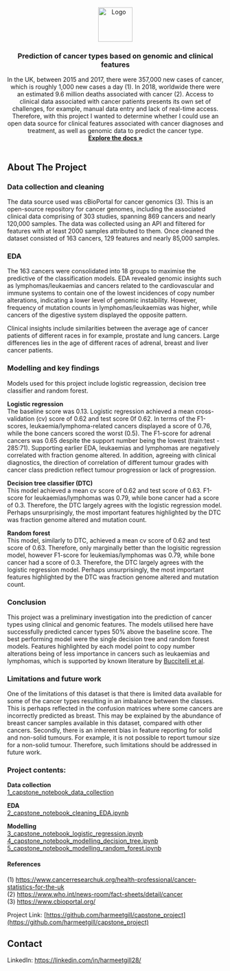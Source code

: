 <!--
*** Thanks for checking out the Best-README-Template. If you have a suggestion
*** that would make this better, please fork the repo and create a pull request
*** or simply open an issue with the tag "enhancement".
*** Thanks again! Now go create something AMAZING! :D
***
***
***
*** To avoid retyping too much info. Do a search and replace for the following:
*** github_username, repo_name, twitter_handle, email, project_title, project_description
-->



<!-- PROJECT SHIELDS -->
<!--
*** I'm using markdown "reference style" links for readability.
*** Reference links are enclosed in brackets [ ] instead of parentheses ( ).
*** See the bottom of this document for the declaration of the reference variables
*** for contributors-url, forks-url, etc. This is an optional, concise syntax you may use.
*** https://www.markdownguide.org/basic-syntax/#reference-style-links
-->




<!-- PROJECT LOGO -->
<br />
<p align="center">
  <a href="https://github.com/harmeetgill/capstone_project">
    <img src="https://camo.githubusercontent.com/7818eb78e231aedb0e98e27cf1335f1c3093a4c5a5aa7264c355e6b66f255888/687474703a2f2f696d6775722e636f6d2f315a63527972632e706e67" alt="Logo" width="80" height="80">
  </a>

  <h3 align="center">Prediction of cancer types based on genomic and clinical features</h3>

  <p align="center">In the UK, between 2015 and 2017, there were 357,000 new cases of cancer, which is roughly 1,000 new cases a day (1). In 2018, worldwide there were an estimated 9.6 million deaths associated with cancer (2). Access to clinical data associated with cancer patients presents its own set of challenges, for example, manual data entry and lack of real-time access. Therefore, with this project I wanted to determine whether I could use an open data source for clinical features associated with cancer diagnoses and treatment, as well as genomic data to predict the cancer type.
    <br />
    <a href="https://github.com/harmeetgill/capstone_project"><strong>Explore the docs »</strong></a>
    <br />
    <br />
  </p>
</p>


<!-- ABOUT THE PROJECT -->
## About The Project


### Data collection and cleaning
The data source used was cBioPortal for cancer genomics (3). This is an open-source repository for cancer genomes, including the associated clinical data comprising of 303 studies, spanning 869 cancers and nearly 120,000 samples. The data was collected using an API and filtered for features with at least 2000 samples attributed to them. Once cleaned the dataset consisted of 163 cancers, 129 features and nearly 85,000 samples.

### EDA
The 163 cancers were consolidated into 18 groups to maximise the predictive of the classification models. EDA revealed genomic insights such as lymphomas/leukaemias and cancers related to the cardiovascular and immune systems to contain one of the lowest incidences of copy number alterations, indicating a lower level of genomic instability. However, frequency of mutation counts in lymphomas/leukaemias was higher, while cancers of the digestive system displayed the opposite pattern.

Clinical insights include similarities between the average age of cancer patients of different races in for example, prostate and lung cancers. Large differences lies in the age of different races of adrenal, breast and liver cancer patients.

### Modelling and key findings
Models used for this project include logistic regreassion, decision tree classifier and random forest. <br>

**Logistic regression**<br>
The baseline score was 0.13. Logistic regression achieved a mean cross-validation (cv) score of 0.62 and test score 0f 0.62. In terms of the F1-scores, leukaemia/lymphoma-related cancers displayed a score of 0.76, while the bone cancers scored the worst (0.5). The F1-score for adrenal cancers was 0.65 despite the support number being the lowest (train:test - 285:71). Supporting earlier EDA, leukaemias and lymphomas are negatively correlated with fraction genome altered. In addition, agreeing with clinical diagnostics, the direction of correlation of different tumour grades with cancer class prediction reflect tumour progression or lack of progression.

**Decision tree classifier (DTC)**<br>
This model achieved a mean cv score of 0.62 and test score of 0.63.  F1-score for leukaemias/lymphomas was 0.79, while bone cancer had a score of 0.3. Therefore, the DTC largely agrees with the logistic regression model. Perhaps unsurprisingly, the most important features highlighted by the DTC was fraction genome altered and mutation count.

**Random forest**<br>
This model, similarly to DTC, achieved a mean cv score of 0.62 and test score of 0.63. Therefore, only marginally better than the logisitic regression model, however F1-score for leukemias/lymphomas was 0.79, while bone cancer had a score of 0.3. Therefore, the DTC largely agrees with the logistic regression model. Perhaps unsurprisingly, the most important features highlighted by the DTC was fraction genome altered and mutation count.

### Conclusion
This project was a preliminary investigation into the prediction of cancer types using clinical and genomic features. The models utilised here have successfully predicted cancer types 50% above the baseline score. The best performing model were the single decision tree and random forest models. Features highlighted by each model point to copy number alterations being of less importance in cancers such as leukaemias and lymphomas, which is supported by known literature by [Buccitelli et al](https://www.ncbi.nlm.nih.gov/pmc/articles/PMC5378169/#:~:text=Chromosome%20instability%20(CIN)%20is%20a,genomic%20stability%20(Sheltzer%202013).).

### Limitations and future work
One of the limitations of this dataset is that there is limited data available for some of the cancer types resulting in an imbalance between the classes. This is perhaps reflected in the confusion matrices where some cancers are incorrectly predicted as breast. This may be explained by the abundance of breast cancer samples available in this dataset, compared with other cancers. Secondly, there is an inherent bias in feature reporting for solid and non-solid tumours. For example, it is not possible to report tumour size for a non-solid tumour. Therefore, such limitations should be addressed in future work.

### Project contents:
**Data collection**<br>
[1_capstone_notebook_data_collection](https://github.com/harmeetgill/capstone_project/blob/main/1_capstone_notebook_data_collection.ipynb)

**EDA**<br>
[2_capstone_notebook_cleaning_EDA.ipynb](https://github.com/harmeetgill/capstone_project/blob/main/2_capstone_notebook_cleaning_EDA.ipynb)

**Modelling**<br> 
[3_capstone_notebook_logistic_regression.ipynb](https://github.com/harmeetgill/capstone_project/blob/main/3_capstone_notebook_logistic_regression.ipynb)<br>
[4_capstone_notebook_modelling_decision_tree.ipynb](https://github.com/harmeetgill/capstone_project/blob/main/4_capstone_notebook_modelling_decision_tree.ipynb)<br>
[5_capstone_notebook_modelling_random_forest.ipynb](https://github.com/harmeetgill/capstone_project/blob/main/5_capstone_notebook_modelling_random_forest.ipynb)<br>

#### References
(1) https://www.cancerresearchuk.org/health-professional/cancer-statistics-for-the-uk
<br>
(2) https://www.who.int/news-room/fact-sheets/detail/cancer
<br>
(3) https://www.cbioportal.org/

Project Link: [https://github.com/harmeetgill/capstone_project](https://github.com/harmeetgill/capstone_project)


<!-- CONTACT -->
## Contact

LinkedIn: https://linkedin.com/in/harmeetgill28/ 






<!-- MARKDOWN LINKS & IMAGES -->
<!-- https://www.markdownguide.org/basic-syntax/#reference-style-links -->
[contributors-shield]: https://img.shields.io/github/contributors/harmeetgill/repo.svg?style=for-the-badge
[contributors-url]: https://github.com/harmeetgill/repo/graphs/contributors
[forks-shield]: https://img.shields.io/github/forks/harmeetgill/repo.svg?style=for-the-badge
[forks-url]: https://github.com/harmeetgill/repo/network/members
[stars-shield]: https://img.shields.io/github/stars/harmeetgill/repo.svg?style=for-the-badge
[stars-url]: https://github.com/harmeetgill/repo/stargazers
[issues-shield]: https://img.shields.io/github/issues/harmeetgill/repo.svg?style=for-the-badge
[issues-url]: https://github.com/harmeetgill/repo/issues
[license-shield]: https://img.shields.io/github/license/harmeetgill/repo.svg?style=for-the-badge
[license-url]: https://github.com/harmeetgill/repo/blob/master/LICENSE.txt
[linkedin-shield]: https://img.shields.io/badge/-LinkedIn-black.svg?style=for-the-badge&logo=linkedin&colorB=555
[linkedin-url]: https://linkedin.com/in/harmeetgill28

